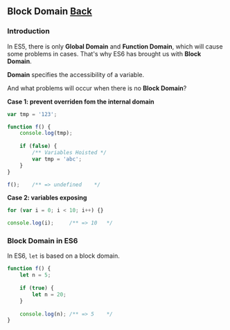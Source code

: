 ## Block Domain [Back](./../es6.md)

### Introduction

In ES5, there is only **Global Domain** and **Function Domain**, which will cause some problems in cases. That's why ES6 has brought us with **Block Domain**.

**Domain** specifies the accessibility of a variable.

And what problems will occur when there is no **Block Domain**?

**Case 1: prevent overriden fom the internal domain**

```js
var tmp = '123';

function f() {
    console.log(tmp);
    
    if (false) {
        /** Variables Hoisted */
        var tmp = 'abc';
    }
}

f();    /** => undefined    */
```

**Case 2: variables exposing**

```js
for (var i = 0; i < 10; i++) {}

console.log(i);     /** => 10   */
```

### Block Domain in ES6

In ES6, `let` is based on a block domain.

```js
function f() {
    let n = 5;
    
    if (true) {
        let n = 20;
    }
    
    console.log(n); /** => 5    */
}
```
